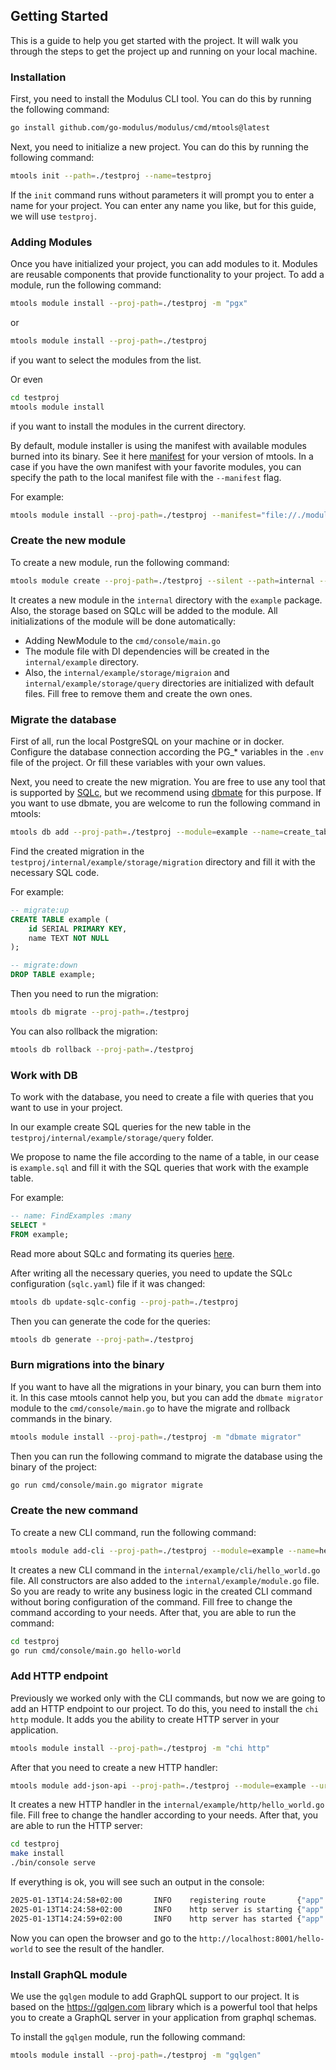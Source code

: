 ## Getting Started

This is a guide to help you get started with the project. It will walk you through the steps to get the project up and running on your local machine.

### Installation
First, you need to install the Modulus CLI tool. You can do this by running the following command:

```bash
go install github.com/go-modulus/modulus/cmd/mtools@latest
```

Next, you need to initialize a new project. You can do this by running the following command:

```bash
mtools init --path=./testproj --name=testproj
```

If the `init` command runs without parameters it will prompt you to enter a name for your project. You can enter any name you like, but for this guide, we will use `testproj`.

### Adding Modules
Once you have initialized your project, you can add modules to it. Modules are reusable components that provide functionality to your project. To add a module, run the following command:

```bash
mtools module install --proj-path=./testproj -m "pgx"
```

or
    
```bash 
mtools module install --proj-path=./testproj
```

if you want to select the modules from the list.

Or even
    
```bash
cd testproj
mtools module install
```

if you want to install the modules in the current directory.

By default, module installer is using the manifest with available modules burned into its binary.
See it here [manifest](https://github.com/go-modulus/modulus/blob/main/modules.json) for your version of mtools.
In a case if you have the own manifest with your favorite modules, you can specify the path to the local manifest file with the `--manifest` flag.

For example:

```bash
mtools module install --proj-path=./testproj --manifest="file://./modules.json" -m "pgx"
```


### Create the new module
To create a new module, run the following command:

```bash
mtools module create --proj-path=./testproj --silent --path=internal --package=example
```

It creates a new module in the `internal` directory with the `example` package. Also, the storage based on SQLc will be added to the module.
All initializations of the module will be done automatically:
* Adding NewModule to the `cmd/console/main.go`
* The module file with DI dependencies will be created in the `internal/example` directory.
* Also, the `internal/example/storage/migraion` and `internal/example/storage/query` directories are initialized with default files. Fill free to remove them and create the own ones.

### Migrate the database
First of all, run the local PostgreSQL on your machine or in docker.
Configure the database connection according the PG_* variables in the `.env` file of the project. 
Or fill these variables with your own values.


Next, you need to create the new migration. You are free to use any tool that is supported by [SQLc](https://docs.sqlc.dev/en/stable/howto/ddl.html#handling-sql-migrations), 
but we recommend using [dbmate](https://github.com/amacneil/dbmate) for this purpose. If you want to use dbmate, you are welcome to run the following command in mtools:

```bash
mtools db add --proj-path=./testproj --module=example --name=create_table
```

Find the created migration in the `testproj/internal/example/storage/migration` directory and fill it with the necessary SQL code.

For example:
```sql
-- migrate:up
CREATE TABLE example (
    id SERIAL PRIMARY KEY,
    name TEXT NOT NULL
);

-- migrate:down
DROP TABLE example;
``` 

Then you need to run the migration:

```bash
mtools db migrate --proj-path=./testproj
```

You can also rollback the migration:

```bash
mtools db rollback --proj-path=./testproj
```


### Work with DB
To work with the database, you need to create a file with queries that you want to use in your project.

In our example create SQL queries for the new table in the `testproj/internal/example/storage/query` folder. 

We propose to name the file according to the name of a table, in our cease is `example.sql` and fill it with the SQL queries that work with the example table.

For example:

```sql
-- name: FindExamples :many
SELECT *
FROM example;
```

Read more about SQLc and formating its queries [here](https://docs.sqlc.dev/en/stable/tutorials/getting-started-postgresql.html).

After writing all the necessary queries, you need to update the SQLc configuration (`sqlc.yaml`) file if it was changed:

```bash
mtools db update-sqlc-config --proj-path=./testproj
```

Then you can generate the code for the queries:

```bash
mtools db generate --proj-path=./testproj
```

### Burn migrations into the binary
If you want to have all the migrations in your binary, you can burn them into it.
In this case mtools cannot help you, but you can add the `dbmate migrator` module to the `cmd/console/main.go` to have the migrate and rollback commands in the binary.

```bash
mtools module install --proj-path=./testproj -m "dbmate migrator"
```

Then you can run the following command to migrate the database using the binary of the project:
```bash
go run cmd/console/main.go migrator migrate
```

### Create the new command
To create a new CLI command, run the following command:

```bash
mtools module add-cli --proj-path=./testproj --module=example --name=hello-world
```

It creates a new CLI command in the `internal/example/cli/hello_world.go` file. 
All constructors are also added to the `internal/example/module.go` file. 
So you are ready to write any business logic in the created CLI command without boring configuration of the command.
Fill free to change the command according to your needs.
After that, you are able to run the command:

```bash
cd testproj
go run cmd/console/main.go hello-world
```

### Add HTTP endpoint
Previously we worked only with the CLI commands, but now we are going to add an HTTP endpoint to our project.
To do this, you need to install the `chi http` module. It adds you the ability to create HTTP server in your application.

```bash
mtools module install --proj-path=./testproj -m "chi http"
```

After that you need to create a new HTTP handler:

```bash
mtools module add-json-api --proj-path=./testproj --module=example --uri=/hello-world --name=HelloWorld --method=GET --silent
```

It creates a new HTTP handler in the `internal/example/http/hello_world.go` file.
Fill free to change the handler according to your needs.
After that, you are able to run the HTTP server:

```bash
cd testproj
make install
./bin/console serve
```

If everything is ok, you will see such an output in the console:

```bash
2025-01-13T14:24:58+02:00       INFO    registering route       {"app": "modulus", "path": "/hello-world", "component": "http", "method": "GET"}
2025-01-13T14:24:58+02:00       INFO    http server is starting {"app": "modulus", "component": "http"}
2025-01-13T14:24:59+02:00       INFO    http server has started {"app": "modulus", "component": "http", "address": "localhost:8001"}
```

Now you can open the browser and go to the `http://localhost:8001/hello-world` to see the result of the handler.


### Install GraphQL module
We use the `gqlgen` module to add GraphQL support to our project. It is based on the https://gqlgen.com library which is a powerful tool that helps you to create a GraphQL server in your application from graphql schemas.

To install the `gqlgen` module, run the following command:
```bash
mtools module install --proj-path=./testproj -m "gqlgen"
```